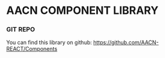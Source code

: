 


# AACN COMPONENT LIBRARY 


### GIT REPO

 You can find this library on github: https://github.com/AACN-REACT/Components